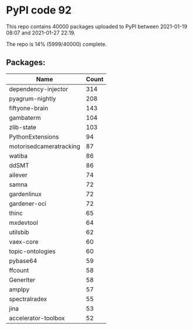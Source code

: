 # PyPI code 92

This repo contains 40000 packages uploaded to PyPI between 
2021-01-19 08:07 and 2021-01-27 22:19.

The repo is 14% (5999/40000) complete.

## Packages:

| Name  | Count |
| ----- | ----- |
| dependency-injector | 314 |
| pyagrum-nightly | 208 |
| fiftyone-brain | 143 |
| gambaterm | 104 |
| zlib-state | 103 |
| PythonExtensions | 94 |
| motorisedcameratracking | 87 |
| watiba | 86 |
| ddSMT | 86 |
| ailever | 74 |
| samna | 72 |
| gardenlinux | 72 |
| gardener-oci | 72 |
| thinc | 65 |
| mxdevtool | 64 |
| utilsbib | 62 |
| vaex-core | 60 |
| topic-ontologies | 60 |
| pybase64 | 59 |
| ffcount | 58 |
| GenerIter | 58 |
| amplpy | 57 |
| spectralradex | 55 |
| jina | 53 |
| accelerator-toolbox | 52 |


